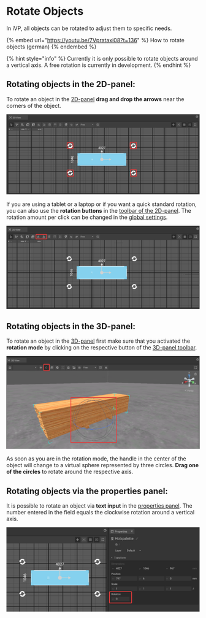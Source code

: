 # Rotate Objects

In iVP, all objects can be rotated to adjust them to specific needs.

{% embed url="https://youtu.be/7Vprataxi08?t=136" %}
How to rotate objects (german)
{% endembed %}

{% hint style="info" %}
Currently it is only possible to rotate objects around a vertical axis. A free rotation is currently in development.
{% endhint %}

## Rotating objects in the 2D-panel:

To rotate an object in the [2D-panel](../user-interface/the-2d-panel.md) **drag and drop the arrows** near the corners of the object.

![](../../../.gitbook/assets/iVP_Planning_ObjectInteraction_2DMoveObjects0.png)

If you are using a tablet or a laptop or if you want a quick standard rotation, you can also use the **rotation buttons** in the [toolbar of the 2D-panel](../user-interface/the-2d-panel.md#the-toolbar-of-the-2d-panel). The rotation amount per click can be changed in the [global settings](../settings/global-settings.md).

![](../../../.gitbook/assets/iVP_Planning_ObjectInteraction_2DMoveObjects1.png)

## Rotating objects in the 3D-panel:

To rotate an object in the [3D-panel](../user-interface/the-3d-panel.md) first make sure that you activated the **rotation mode** by clicking on the respective button of the [3D-panel toolbar](../user-interface/the-3d-panel.md#the-toolbar-of-the-3d-panel).

![](../../../.gitbook/assets/iVP_Planning_ObjectInteraction_3DMoveObjects.png)

As soon as you are in the rotation mode, the handle in the center of the object will change to a virtual sphere represented by three circles. **Drag one of the circles** to rotate around the respective axis.

## Rotating objects via the properties panel:

It is possible to rotate an object via **text input** in the [properties panel](../user-interface/the-properties-panel.md). The number entered in the field equals the clockwise rotation around a vertical axis.

![](../../../.gitbook/assets/iVP_Planning_ObjectInteraction_PropertiesMoveObjects.png)
